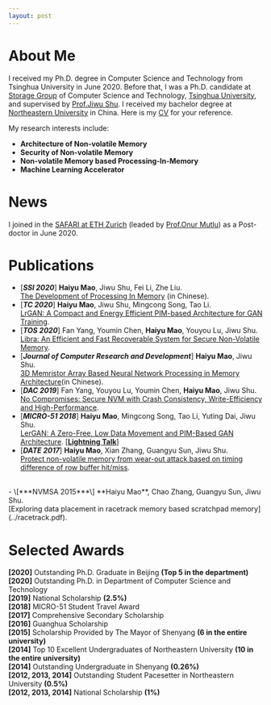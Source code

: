 ```yaml
---
layout: post
---
```


# About Me

I received my Ph.D. degree in Computer Science and Technology from Tsinghua University in June 2020. Before that, I was a Ph.D. candidate at [Storage Group](http://storage.cs.tsinghua.edu.cn/) of Computer Science and Technology, [Tsinghua University](http://www.tsinghua.edu.cn/publish/thu2018/index.html), and supervised by [Prof.Jiwu Shu](http://storage.cs.tsinghua.edu.cn/~jiwu-shu/). I received my bachelor degree at [Northeastern University](http://english.neu.edu.cn/) in China. Here is my [CV](../CV.pdf) for your reference.

My research interests include:
- **Architecture of Non-volatile Memory**
- **Security of Non-volatile Memory**
- **Non-volatile Memory based Processing-In-Memory**
- **Machine Learning Accelerator**

# News
I joined in the [SAFARI at ETH Zurich](https://safari.ethz.ch/) (leaded by [Prof.Onur Mutlu](https://people.inf.ethz.ch/omutlu/)) as a Post-doctor in June 2020.

# Publications
- \[***SSI 2020***\]  **Haiyu Mao**, Jiwu Shu, Fei Li, Zhe Liu. <br> [The Development of Processing In Memory](../pimsurvey.pdf) (in Chinese).
- \[***TC 2020***\]  **Haiyu Mao**, Jiwu Shu, Mingcong Song, Tao Li. <br> [LrGAN: A Compact and Energy Efficient PIM-based Architecture for GAN Training](../LrGAN.pdf).
- \[***TOS 2020***\]  Fan Yang, Youmin Chen, **Haiyu Mao**, Youyou Lu, Jiwu Shu. <br> [Libra: An Efficient and Fast Recoverable System for Secure Non-Volatile Memory](../Libra.pdf).
- \[***Journal of Computer Research and Development***\]  **Haiyu Mao**, Jiwu Shu. <br> [3D Memristor Array Based Neural Network Processing in Memory Architecture](../3dmemristor.pdf)(in Chinese).
- \[***DAC 2019***\]  Fan Yang, Youyou Lu, Youmin Chen, **Haiyu Mao**, Jiwu Shu. <br> [No Compromises: Secure NVM with Crash Consistency, Write-Efficiency and High-Performance](../SecureNVM.pdf).
- \[***MICRO-51 2018***\]  **Haiyu Mao**, Mingcong Song, Tao Li, Yuting Dai, Jiwu Shu. <br> [LerGAN: A Zero-Free, Low Data Movement and PIM-Based GAN Architecture](../lergan.pdf).
 \[[**Lightning Talk**](https://www.youtube.com/watch?v=dmsGaoJKbAU)\]<br>
- \[***DATE 2017***\]  **Haiyu Mao**, Xian Zhang, Guangyu Sun, Jiwu Shu. <br> [Protect non-volatile memory from wear-out attack based on timing difference of row buffer hit/miss](../wearout.pdf).
<br>
- \[***NVMSA 2015***\]  **Haiyu Mao**, Chao Zhang, Guangyu Sun, Jiwu Shu. <br> [Exploring data placement in racetrack memory based scratchpad memory](../racetrack.pdf).
<br>

# Selected Awards
**\[2020\]** Outstanding Ph.D. Graduate in Beijing **(Top 5 in the department)** <br>
**\[2020\]** Outstanding Ph.D. in Department of Computer Science and Technology <br>
**\[2019\]** National Scholarship **(2.5%)** <br>
**\[2018\]** MICRO-51 Student Travel Award <br>
**\[2017\]** Comprehensive Secondary Scholarship <br>
**\[2016\]** Guanghua Scholarship <br>
**\[2015\]** Scholarship Provided by The Mayor of Shenyang **(6 in the entire university)** <br>
**\[2014\]** Top 10 Excellent Undergraduates of Northeastern University **(10 in the entire university)** <br>
**\[2014\]** Outstanding Undergraduate in Shenyang **(0.26%)** <br>
**\[2012, 2013, 2014\]** Outstanding Student Pacesetter in Northeastern University **(0.5%)** <br>
**\[2012, 2013, 2014\]** National Scholarship **(1%)** <br>
